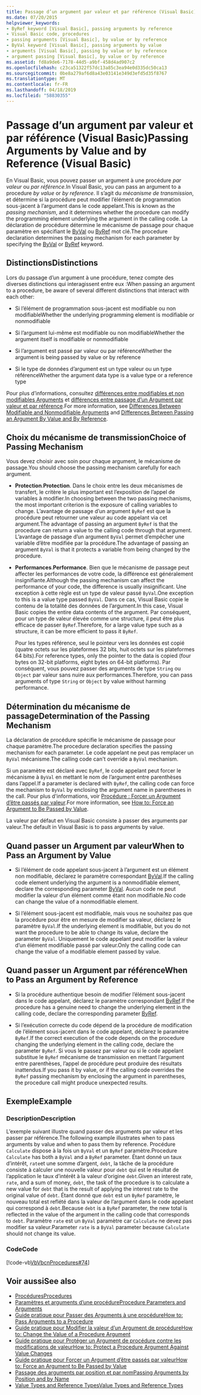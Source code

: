 ```yaml
---
title: Passage d’un argument par valeur et par référence (Visual Basic)
ms.date: 07/20/2015
helpviewer_keywords:
- ByRef keyword [Visual Basic], passing arguments by reference
- Visual Basic code, procedures
- passing arguments [Visual Basic], by value or by reference
- ByVal keyword [Visual Basic], passing arguments by value
- arguments [Visual Basic], passing by value or by reference
- argument passing [Visual Basic], by value or by reference
ms.assetid: fd8a9de6-7178-44d5-a9bf-458d4ad907c2
ms.openlocfilehash: c23ca51322f57dc13a85c3ea94e0d335dc50ca13
ms.sourcegitcommit: 0be8a279af6d8a43e03141e349d3efd5d35f8767
ms.translationtype: MT
ms.contentlocale: fr-FR
ms.lasthandoff: 04/18/2019
ms.locfileid: "58830355"
---
```

# <a name="passing-arguments-by-value-and-by-reference-visual-basic"></a><span data-ttu-id="08727-102">Passage d’un argument par valeur et par référence (Visual Basic)</span><span class="sxs-lookup"><span data-stu-id="08727-102">Passing Arguments by Value and by Reference (Visual Basic)</span></span>
<span data-ttu-id="08727-103">En Visual Basic, vous pouvez passer un argument à une procédure *par valeur* ou *par référence*.</span><span class="sxs-lookup"><span data-stu-id="08727-103">In Visual Basic, you can pass an argument to a procedure *by value* or *by reference*.</span></span> <span data-ttu-id="08727-104">Il s’agit du *mécanisme de transmission*, et détermine si la procédure peut modifier l’élément de programmation sous-jacent à l’argument dans le code appelant.</span><span class="sxs-lookup"><span data-stu-id="08727-104">This is known as the *passing mechanism*, and it determines whether the procedure can modify the programming element underlying the argument in the calling code.</span></span> <span data-ttu-id="08727-105">La déclaration de procédure détermine le mécanisme de passage pour chaque paramètre en spécifiant le [ByVal](../../../../visual-basic/language-reference/modifiers/byval.md) ou [ByRef](../../../../visual-basic/language-reference/modifiers/byref.md) mot clé.</span><span class="sxs-lookup"><span data-stu-id="08727-105">The procedure declaration determines the passing mechanism for each parameter by specifying the [ByVal](../../../../visual-basic/language-reference/modifiers/byval.md) or [ByRef](../../../../visual-basic/language-reference/modifiers/byref.md) keyword.</span></span>  
  
## <a name="distinctions"></a><span data-ttu-id="08727-106">Distinctions</span><span class="sxs-lookup"><span data-stu-id="08727-106">Distinctions</span></span>  
 <span data-ttu-id="08727-107">Lors du passage d’un argument à une procédure, tenez compte des diverses distinctions qui interagissent entre eux :</span><span class="sxs-lookup"><span data-stu-id="08727-107">When passing an argument to a procedure, be aware of several different distinctions that interact with each other:</span></span>  
  
-   <span data-ttu-id="08727-108">Si l’élément de programmation sous-jacent est modifiable ou non modifiable</span><span class="sxs-lookup"><span data-stu-id="08727-108">Whether the underlying programming element is modifiable or nonmodifiable</span></span>  
  
-   <span data-ttu-id="08727-109">Si l’argument lui-même est modifiable ou non modifiable</span><span class="sxs-lookup"><span data-stu-id="08727-109">Whether the argument itself is modifiable or nonmodifiable</span></span>  
  
-   <span data-ttu-id="08727-110">Si l’argument est passé par valeur ou par référence</span><span class="sxs-lookup"><span data-stu-id="08727-110">Whether the argument is being passed by value or by reference</span></span>  
  
-   <span data-ttu-id="08727-111">Si le type de données d’argument est un type valeur ou un type référence</span><span class="sxs-lookup"><span data-stu-id="08727-111">Whether the argument data type is a value type or a reference type</span></span>  
  
 <span data-ttu-id="08727-112">Pour plus d’informations, consultez [différences entre modifiables et non modifiables Arguments](./differences-between-modifiable-and-nonmodifiable-arguments.md) et [différences entre passage d’un Argument par valeur et par référence](./differences-between-passing-an-argument-by-value-and-by-reference.md).</span><span class="sxs-lookup"><span data-stu-id="08727-112">For more information, see [Differences Between Modifiable and Nonmodifiable Arguments](./differences-between-modifiable-and-nonmodifiable-arguments.md) and [Differences Between Passing an Argument By Value and By Reference](./differences-between-passing-an-argument-by-value-and-by-reference.md).</span></span>  
  
## <a name="choice-of-passing-mechanism"></a><span data-ttu-id="08727-113">Choix du mécanisme de transmission</span><span class="sxs-lookup"><span data-stu-id="08727-113">Choice of Passing Mechanism</span></span>  
 <span data-ttu-id="08727-114">Vous devez choisir avec soin pour chaque argument, le mécanisme de passage.</span><span class="sxs-lookup"><span data-stu-id="08727-114">You should choose the passing mechanism carefully for each argument.</span></span>  
  
-   <span data-ttu-id="08727-115">**Protection**.</span><span class="sxs-lookup"><span data-stu-id="08727-115">**Protection**.</span></span> <span data-ttu-id="08727-116">Dans le choix entre les deux mécanismes de transfert, le critère le plus important est l’exposition de l’appel de variables à modifier.</span><span class="sxs-lookup"><span data-stu-id="08727-116">In choosing between the two passing mechanisms, the most important criterion is the exposure of calling variables to change.</span></span> <span data-ttu-id="08727-117">L’avantage de passage d’un argument `ByRef` est que la procédure peut retourner une valeur au code appelant via cet argument.</span><span class="sxs-lookup"><span data-stu-id="08727-117">The advantage of passing an argument `ByRef` is that the procedure can return a value to the calling code through that argument.</span></span> <span data-ttu-id="08727-118">L’avantage de passage d’un argument `ByVal` permet d’empêcher une variable d’être modifiée par la procédure.</span><span class="sxs-lookup"><span data-stu-id="08727-118">The advantage of passing an argument `ByVal` is that it protects a variable from being changed by the procedure.</span></span>  
  
-   <span data-ttu-id="08727-119">**Performances**.</span><span class="sxs-lookup"><span data-stu-id="08727-119">**Performance**.</span></span> <span data-ttu-id="08727-120">Bien que le mécanisme de passage peut affecter les performances de votre code, la différence est généralement insignifiante.</span><span class="sxs-lookup"><span data-stu-id="08727-120">Although the passing mechanism can affect the performance of your code, the difference is usually insignificant.</span></span> <span data-ttu-id="08727-121">Une exception à cette règle est un type de valeur passé `ByVal`.</span><span class="sxs-lookup"><span data-stu-id="08727-121">One exception to this is a value type passed `ByVal`.</span></span> <span data-ttu-id="08727-122">Dans ce cas, Visual Basic copie le contenu de la totalité des données de l’argument.</span><span class="sxs-lookup"><span data-stu-id="08727-122">In this case, Visual Basic copies the entire data contents of the argument.</span></span> <span data-ttu-id="08727-123">Par conséquent, pour un type de valeur élevée comme une structure, il peut être plus efficace de passer `ByRef`.</span><span class="sxs-lookup"><span data-stu-id="08727-123">Therefore, for a large value type such as a structure, it can be more efficient to pass it `ByRef`.</span></span>  
  
     <span data-ttu-id="08727-124">Pour les types référence, seul le pointeur vers les données est copié (quatre octets sur les plateformes 32 bits, huit octets sur les plateformes 64 bits).</span><span class="sxs-lookup"><span data-stu-id="08727-124">For reference types, only the pointer to the data is copied (four bytes on 32-bit platforms, eight bytes on 64-bit platforms).</span></span> <span data-ttu-id="08727-125">Par conséquent, vous pouvez passer des arguments de type `String` ou `Object` par valeur sans nuire aux performances.</span><span class="sxs-lookup"><span data-stu-id="08727-125">Therefore, you can pass arguments of type `String` or `Object` by value without harming performance.</span></span>  
  
## <a name="determination-of-the-passing-mechanism"></a><span data-ttu-id="08727-126">Détermination du mécanisme de passage</span><span class="sxs-lookup"><span data-stu-id="08727-126">Determination of the Passing Mechanism</span></span>  
 <span data-ttu-id="08727-127">La déclaration de procédure spécifie le mécanisme de passage pour chaque paramètre.</span><span class="sxs-lookup"><span data-stu-id="08727-127">The procedure declaration specifies the passing mechanism for each parameter.</span></span> <span data-ttu-id="08727-128">Le code appelant ne peut pas remplacer un `ByVal` mécanisme.</span><span class="sxs-lookup"><span data-stu-id="08727-128">The calling code can't override a `ByVal` mechanism.</span></span>  
  
 <span data-ttu-id="08727-129">Si un paramètre est déclaré avec `ByRef`, le code appelant peut forcer le mécanisme à `ByVal` en mettant le nom de l’argument entre parenthèses dans l’appel.</span><span class="sxs-lookup"><span data-stu-id="08727-129">If a parameter is declared with `ByRef`, the calling code can force the mechanism to `ByVal` by enclosing the argument name in parentheses in the call.</span></span> <span data-ttu-id="08727-130">Pour plus d'informations, voir [Procédure : Forcer un Argument d’être passés par valeur](./how-to-force-an-argument-to-be-passed-by-value.md).</span><span class="sxs-lookup"><span data-stu-id="08727-130">For more information, see [How to: Force an Argument to Be Passed by Value](./how-to-force-an-argument-to-be-passed-by-value.md).</span></span>  
  
 <span data-ttu-id="08727-131">La valeur par défaut en Visual Basic consiste à passer des arguments par valeur.</span><span class="sxs-lookup"><span data-stu-id="08727-131">The default in Visual Basic is to pass arguments by value.</span></span>  
  
## <a name="when-to-pass-an-argument-by-value"></a><span data-ttu-id="08727-132">Quand passer un Argument par valeur</span><span class="sxs-lookup"><span data-stu-id="08727-132">When to Pass an Argument by Value</span></span>  
  
-   <span data-ttu-id="08727-133">Si l’élément de code appelant sous-jacent à l’argument est un élément non modifiable, déclarez le paramètre correspondant [ByVal](../../../../visual-basic/language-reference/modifiers/byval.md).</span><span class="sxs-lookup"><span data-stu-id="08727-133">If the calling code element underlying the argument is a nonmodifiable element, declare the corresponding parameter [ByVal](../../../../visual-basic/language-reference/modifiers/byval.md).</span></span> <span data-ttu-id="08727-134">Aucun code ne peut modifier la valeur d’un élément comme étant non modifiable.</span><span class="sxs-lookup"><span data-stu-id="08727-134">No code can change the value of a nonmodifiable element.</span></span>  
  
-   <span data-ttu-id="08727-135">Si l’élément sous-jacent est modifiable, mais vous ne souhaitez pas que la procédure pour être en mesure de modifier sa valeur, déclarez le paramètre `ByVal`.</span><span class="sxs-lookup"><span data-stu-id="08727-135">If the underlying element is modifiable, but you do not want the procedure to be able to change its value, declare the parameter `ByVal`.</span></span> <span data-ttu-id="08727-136">Uniquement le code appelant peut modifier la valeur d’un élément modifiable passé par valeur.</span><span class="sxs-lookup"><span data-stu-id="08727-136">Only the calling code can change the value of a modifiable element passed by value.</span></span>  
  
## <a name="when-to-pass-an-argument-by-reference"></a><span data-ttu-id="08727-137">Quand passer un Argument par référence</span><span class="sxs-lookup"><span data-stu-id="08727-137">When to Pass an Argument by Reference</span></span>  
  
-   <span data-ttu-id="08727-138">Si la procédure authentique besoin de modifier l’élément sous-jacent dans le code appelant, déclarez le paramètre correspondant [ByRef](../../../../visual-basic/language-reference/modifiers/byref.md).</span><span class="sxs-lookup"><span data-stu-id="08727-138">If the procedure has a genuine need to change the underlying element in the calling code, declare the corresponding parameter [ByRef](../../../../visual-basic/language-reference/modifiers/byref.md).</span></span>  
  
-   <span data-ttu-id="08727-139">Si l’exécution correcte du code dépend de la procédure de modification de l’élément sous-jacent dans le code appelant, déclarez le paramètre `ByRef`.</span><span class="sxs-lookup"><span data-stu-id="08727-139">If the correct execution of the code depends on the procedure changing the underlying element in the calling code, declare the parameter `ByRef`.</span></span> <span data-ttu-id="08727-140">Si vous le passez par valeur ou si le code appelant substitue le `ByRef` mécanisme de transmission en mettant l’argument entre parenthèses, l’appel de procédure peut produire des résultats inattendus.</span><span class="sxs-lookup"><span data-stu-id="08727-140">If you pass it by value, or if the calling code overrides the `ByRef` passing mechanism by enclosing the argument in parentheses, the procedure call might produce unexpected results.</span></span>  
  
## <a name="example"></a><span data-ttu-id="08727-141">Exemple</span><span class="sxs-lookup"><span data-stu-id="08727-141">Example</span></span>  
  
### <a name="description"></a><span data-ttu-id="08727-142">Description</span><span class="sxs-lookup"><span data-stu-id="08727-142">Description</span></span>  
 <span data-ttu-id="08727-143">L’exemple suivant illustre quand passer des arguments par valeur et les passer par référence.</span><span class="sxs-lookup"><span data-stu-id="08727-143">The following example illustrates when to pass arguments by value and when to pass them by reference.</span></span> <span data-ttu-id="08727-144">Procédure `Calculate` dispose à la fois un `ByVal` et un `ByRef` paramètre.</span><span class="sxs-lookup"><span data-stu-id="08727-144">Procedure `Calculate` has both a `ByVal` and a `ByRef` parameter.</span></span> <span data-ttu-id="08727-145">Étant donné un taux d’intérêt, `rate`et une somme d’argent, `debt`, la tâche de la procédure consiste à calculer une nouvelle valeur pour `debt` qui est le résultat de l’application le taux d’intérêt à la valeur d’origine `debt`.</span><span class="sxs-lookup"><span data-stu-id="08727-145">Given an interest rate, `rate`, and a sum of money, `debt`, the task of the procedure is to calculate a new value for `debt` that is the result of applying the interest rate to the original value of `debt`.</span></span> <span data-ttu-id="08727-146">Étant donné que `debt` est un `ByRef` paramètre, le nouveau total est reflété dans la valeur de l’argument dans le code appelant qui correspond à `debt`.</span><span class="sxs-lookup"><span data-stu-id="08727-146">Because `debt` is a `ByRef` parameter, the new total is reflected in the value of the argument in the calling code that corresponds to `debt`.</span></span> <span data-ttu-id="08727-147">Paramètre `rate` est un `ByVal` paramètre car `Calculate` ne devez pas modifier sa valeur.</span><span class="sxs-lookup"><span data-stu-id="08727-147">Parameter `rate` is a `ByVal` parameter because `Calculate` should not change its value.</span></span>  
  
### <a name="code"></a><span data-ttu-id="08727-148">Code</span><span class="sxs-lookup"><span data-stu-id="08727-148">Code</span></span>  
 [!code-vb[VbVbcnProcedures#74](~/samples/snippets/visualbasic/VS_Snippets_VBCSharp/VbVbcnProcedures/VB/Class2.vb#74)]  
  
## <a name="see-also"></a><span data-ttu-id="08727-149">Voir aussi</span><span class="sxs-lookup"><span data-stu-id="08727-149">See also</span></span>

- [<span data-ttu-id="08727-150">Procédures</span><span class="sxs-lookup"><span data-stu-id="08727-150">Procedures</span></span>](./index.md)
- [<span data-ttu-id="08727-151">Paramètres et arguments d’une procédure</span><span class="sxs-lookup"><span data-stu-id="08727-151">Procedure Parameters and Arguments</span></span>](./procedure-parameters-and-arguments.md)
- [<span data-ttu-id="08727-152">Guide pratique pour Passer des Arguments à une procédure</span><span class="sxs-lookup"><span data-stu-id="08727-152">How to: Pass Arguments to a Procedure</span></span>](./how-to-pass-arguments-to-a-procedure.md)
- [<span data-ttu-id="08727-153">Guide pratique pour Modifier la valeur d’un Argument de procédure</span><span class="sxs-lookup"><span data-stu-id="08727-153">How to: Change the Value of a Procedure Argument</span></span>](./how-to-change-the-value-of-a-procedure-argument.md)
- [<span data-ttu-id="08727-154">Guide pratique pour Protéger un Argument de procédure contre les modifications de valeur</span><span class="sxs-lookup"><span data-stu-id="08727-154">How to: Protect a Procedure Argument Against Value Changes</span></span>](./how-to-protect-a-procedure-argument-against-value-changes.md)
- [<span data-ttu-id="08727-155">Guide pratique pour Forcer un Argument d’être passés par valeur</span><span class="sxs-lookup"><span data-stu-id="08727-155">How to: Force an Argument to Be Passed by Value</span></span>](./how-to-force-an-argument-to-be-passed-by-value.md)
- [<span data-ttu-id="08727-156">Passage des arguments par position et par nom</span><span class="sxs-lookup"><span data-stu-id="08727-156">Passing Arguments by Position and by Name</span></span>](./passing-arguments-by-position-and-by-name.md)
- [<span data-ttu-id="08727-157">Value Types and Reference Types</span><span class="sxs-lookup"><span data-stu-id="08727-157">Value Types and Reference Types</span></span>](../../../../visual-basic/programming-guide/language-features/data-types/value-types-and-reference-types.md)
